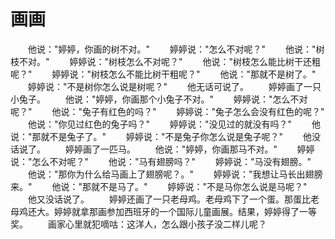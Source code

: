 # 画画
　　他说："婷婷，你画的树不对。" 
　　婷婷说："怎么不对呢？" 
　　他说："树枝不对。" 
　　婷婷说："树枝怎么不对呢？" 
　　他说："树枝怎么能比树干还粗呢？" 
　　婷婷说："树枝怎么不能比树干粗呢？" 
　　他说："那就不是树了。" 
　　婷婷说："不是树你怎么说是树呢？" 
　　他无话可说了。 
　　婷婷画了一只小兔子。 
　　他说："婷婷，你画那个小兔子不对。" 
　　婷婷说："怎么不对呢？" 
　　他说："兔子有红色的吗？" 
　　婷婷说："兔子怎么会没有红色的呢？" 
　　他说："你见过红色的兔子吗？" 
　　婷婷说："没见过的就没有吗？" 
　　他说："那就不是兔子了。" 
　　婷婷说："不是兔子你怎么说是兔子呢？" 
　　他没话说了。 
　　婷婷画了一匹马。 
　　他说："婷婷，你画那马不对。" 
　　婷婷说："怎么不对呢？" 
　　他说："马有翅膀吗？" 
　　婷婷说："马没有翅膀。" 
　　他说："那你为什么给马画上了翅膀呢？。" 
　　婷婷说："我想让马长出翅膀来。" 
　　他说："那就不是马了。" 
　　婷婷说："不是马你怎么说是马呢？" 
　　他又没话说了。 
　　婷婷还画了一只老母鸡。老母鸡下了一个蛋。那蛋比老母鸡还大。婷婷就拿那画参加西班牙的一个国际儿童画展。结果，婷婷得了一等奖。 
　　画家心里就犯嘀咕：这洋人，怎么跟小孩子没二样儿呢？
 